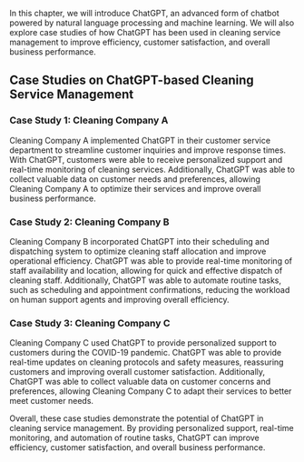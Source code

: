 

In this chapter, we will introduce ChatGPT, an advanced form of chatbot powered by natural language processing and machine learning. We will also explore case studies of how ChatGPT has been used in cleaning service management to improve efficiency, customer satisfaction, and overall business performance.

Case Studies on ChatGPT-based Cleaning Service Management
---------------------------------------------------------

### Case Study 1: Cleaning Company A

Cleaning Company A implemented ChatGPT in their customer service department to streamline customer inquiries and improve response times. With ChatGPT, customers were able to receive personalized support and real-time monitoring of cleaning services. Additionally, ChatGPT was able to collect valuable data on customer needs and preferences, allowing Cleaning Company A to optimize their services and improve overall business performance.

### Case Study 2: Cleaning Company B

Cleaning Company B incorporated ChatGPT into their scheduling and dispatching system to optimize cleaning staff allocation and improve operational efficiency. ChatGPT was able to provide real-time monitoring of staff availability and location, allowing for quick and effective dispatch of cleaning staff. Additionally, ChatGPT was able to automate routine tasks, such as scheduling and appointment confirmations, reducing the workload on human support agents and improving overall efficiency.

### Case Study 3: Cleaning Company C

Cleaning Company C used ChatGPT to provide personalized support to customers during the COVID-19 pandemic. ChatGPT was able to provide real-time updates on cleaning protocols and safety measures, reassuring customers and improving overall customer satisfaction. Additionally, ChatGPT was able to collect valuable data on customer concerns and preferences, allowing Cleaning Company C to adapt their services to better meet customer needs.

Overall, these case studies demonstrate the potential of ChatGPT in cleaning service management. By providing personalized support, real-time monitoring, and automation of routine tasks, ChatGPT can improve efficiency, customer satisfaction, and overall business performance.


